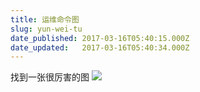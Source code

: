 ```yaml
---
title: 运维命令图
slug: yun-wei-tu
date_published: 2017-03-16T05:40:15.000Z
date_updated:   2017-03-16T05:40:34.000Z
---
```


找到一张很厉害的图
![](https://omwtkuqru.qnssl.com/linux-script.jpg)

